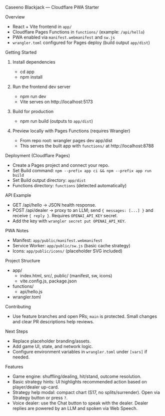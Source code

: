 Caseeno Blackjack — Cloudflare PWA Starter

Overview
- React + Vite frontend in `app/`
- Cloudflare Pages Functions in `functions/` (example: `/api/hello`)
- PWA enabled via `manifest.webmanifest` and `sw.js`
- `wrangler.toml` configured for Pages deploy (build output `app/dist`)

Getting Started
1) Install dependencies
   - cd app
   - npm install

2) Run the frontend dev server
   - npm run dev
   - Vite serves on http://localhost:5173

3) Build for production
   - npm run build (outputs to `app/dist`)

4) Preview locally with Pages Functions (requires Wrangler)
   - From repo root: wrangler pages dev app/dist
   - This serves the built app with `functions/` at http://localhost:8788

Deployment (Cloudflare Pages)
- Create a Pages project and connect your repo.
- Set Build command: `npm --prefix app ci && npm --prefix app run build`
- Set Build output directory: `app/dist`
- Functions directory: `functions` (detected automatically)

API Example
- GET /api/hello → JSON health response.
- POST /api/dealer → proxy to an LLM; send `{ messages: [...] }` and receive `{ reply }`. Requires `OPENAI_API_KEY` secret.
- Add the key with `wrangler secret put OPENAI_API_KEY`.

PWA Notes
- Manifest: `app/public/manifest.webmanifest`
- Service Worker: `app/public/sw.js` (basic cache strategy)
- Icons: `app/public/icons/` (placeholder SVG included)

Project Structure
- app/
  - index.html, src/, public/ (manifest, sw, icons)
  - vite.config.js, package.json
- functions/
  - api/hello.js
- wrangler.toml

Contributing
- Use feature branches and open PRs; `main` is protected. Small changes and clear PR descriptions help reviews.

Next Steps
- Replace placeholder branding/assets.
- Add game UI, state, and network logic.
- Configure environment variables in `wrangler.toml` under `[vars]` if needed.

Features
- Game engine: shuffling/dealing, hit/stand, outcome resolution.
- Basic strategy hints: UI highlights recommended action based on player/dealer up-card.
- Strategy help modal: compact chart (S17, no splits/surrender). Open via Strategy button or press `?`.
- Voice dealer: use the Chat button to speak with the dealer. Dealer replies are powered by an LLM and spoken via Web Speech.
